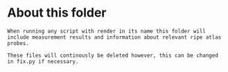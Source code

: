 # About this folder

  ``When running any script with render in its name this folder will include measurement results and information about relevant ripe atlas probes.``

  ``These files will continously be deleted however, this can be changed in fix.py if necessary. ``